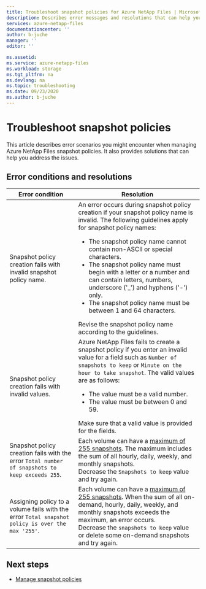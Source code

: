 ```yaml
---
title: Troubleshoot snapshot policies for Azure NetApp Files | Microsoft Docs
description: Describes error messages and resolutions that can help you troubleshoot snapshot policy management issues for Azure NetApp Files. 
services: azure-netapp-files
documentationcenter: ''
author: b-juche
manager: ''
editor: ''

ms.assetid:
ms.service: azure-netapp-files
ms.workload: storage
ms.tgt_pltfrm: na
ms.devlang: na
ms.topic: troubleshooting
ms.date: 09/23/2020
ms.author: b-juche
---
```

# Troubleshoot snapshot policies

This article describes error scenarios you might encounter when managing Azure NetApp Files snapshot policies. It also provides solutions that can help you address the issues.

## Error conditions and resolutions 

|     Error condition    |     Resolution    |
|-|-|
| Snapshot policy creation fails with invalid snapshot policy name. | An error occurs during snapshot policy creation if your snapshot policy name is invalid. The following guidelines apply for snapshot policy names:  <ul><li> The snapshot policy name cannot contain non-ASCII or special characters. </li> <li> The snapshot policy name must begin with a letter or a number and can contain letters, numbers, underscore ('_') and hyphens ('-') only. </li> <li> The snapshot policy name must be between 1 and 64 characters.  </li></ul> Revise the snapshot policy name according to the guidelines.  |
| Snapshot policy creation fails with invalid values. | Azure NetApp Files fails to create a snapshot policy if you enter an invalid value for a field such as `Number of snapshots to keep` or `Minute on the hour to take snapshot`. The valid values are as follows:  <ul><li>The value must be a valid number.</li> <li>The value must be between 0 and 59.</li></ul> Make sure that a valid value is provided for the fields. | 
| Snapshot policy creation fails with the error `Total number of snapshots to keep exceeds 255`. | Each volume can have a [maximum of 255 snapshots](azure-netapp-files-resource-limits.md). The maximum includes the sum of all hourly, daily, weekly, and monthly snapshots. <br> Decrease the `Snapshots to keep` value and try again. |
| Assigning policy to a volume fails with the error `Total snapshot policy is over the max '255'`. | Each volume can have a [maximum of 255 snapshots](azure-netapp-files-resource-limits.md). When the sum of all on-demand, hourly, daily, weekly, and monthly snapshots exceeds the maximum, an error occurs. <br> Decrease the `snapshots to keep` value or delete some on-demand snapshots and try again. | 

## Next steps  

* [Manage snapshot policies](snapshots-manage-policy.md)
